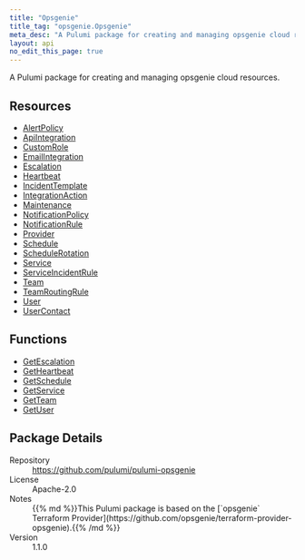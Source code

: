 ```yaml
---
title: "Opsgenie"
title_tag: "opsgenie.Opsgenie"
meta_desc: "A Pulumi package for creating and managing opsgenie cloud resources."
layout: api
no_edit_this_page: true
---
```


<!-- WARNING: this file was generated by Pulumi Docs Generator. -->
<!-- Do not edit by hand unless you're certain you know what you are doing! -->

A Pulumi package for creating and managing opsgenie cloud resources.

<h2 id="resources">Resources</h2>
<ul class="api">
    <li><a href="alertpolicy" title="AlertPolicy"><span class="api-symbol api-symbol--resource"></span>AlertPolicy</a></li>
    <li><a href="apiintegration" title="ApiIntegration"><span class="api-symbol api-symbol--resource"></span>ApiIntegration</a></li>
    <li><a href="customrole" title="CustomRole"><span class="api-symbol api-symbol--resource"></span>CustomRole</a></li>
    <li><a href="emailintegration" title="EmailIntegration"><span class="api-symbol api-symbol--resource"></span>EmailIntegration</a></li>
    <li><a href="escalation" title="Escalation"><span class="api-symbol api-symbol--resource"></span>Escalation</a></li>
    <li><a href="heartbeat" title="Heartbeat"><span class="api-symbol api-symbol--resource"></span>Heartbeat</a></li>
    <li><a href="incidenttemplate" title="IncidentTemplate"><span class="api-symbol api-symbol--resource"></span>IncidentTemplate</a></li>
    <li><a href="integrationaction" title="IntegrationAction"><span class="api-symbol api-symbol--resource"></span>IntegrationAction</a></li>
    <li><a href="maintenance" title="Maintenance"><span class="api-symbol api-symbol--resource"></span>Maintenance</a></li>
    <li><a href="notificationpolicy" title="NotificationPolicy"><span class="api-symbol api-symbol--resource"></span>NotificationPolicy</a></li>
    <li><a href="notificationrule" title="NotificationRule"><span class="api-symbol api-symbol--resource"></span>NotificationRule</a></li>
    <li><a href="provider" title="Provider"><span class="api-symbol api-symbol--resource"></span>Provider</a></li>
    <li><a href="schedule" title="Schedule"><span class="api-symbol api-symbol--resource"></span>Schedule</a></li>
    <li><a href="schedulerotation" title="ScheduleRotation"><span class="api-symbol api-symbol--resource"></span>ScheduleRotation</a></li>
    <li><a href="service" title="Service"><span class="api-symbol api-symbol--resource"></span>Service</a></li>
    <li><a href="serviceincidentrule" title="ServiceIncidentRule"><span class="api-symbol api-symbol--resource"></span>ServiceIncidentRule</a></li>
    <li><a href="team" title="Team"><span class="api-symbol api-symbol--resource"></span>Team</a></li>
    <li><a href="teamroutingrule" title="TeamRoutingRule"><span class="api-symbol api-symbol--resource"></span>TeamRoutingRule</a></li>
    <li><a href="user" title="User"><span class="api-symbol api-symbol--resource"></span>User</a></li>
    <li><a href="usercontact" title="UserContact"><span class="api-symbol api-symbol--resource"></span>UserContact</a></li>
</ul>

<h2 id="functions">Functions</h2>
<ul class="api">
    <li><a href="getescalation" title="GetEscalation"><span class="api-symbol api-symbol--function"></span>GetEscalation</a></li>
    <li><a href="getheartbeat" title="GetHeartbeat"><span class="api-symbol api-symbol--function"></span>GetHeartbeat</a></li>
    <li><a href="getschedule" title="GetSchedule"><span class="api-symbol api-symbol--function"></span>GetSchedule</a></li>
    <li><a href="getservice" title="GetService"><span class="api-symbol api-symbol--function"></span>GetService</a></li>
    <li><a href="getteam" title="GetTeam"><span class="api-symbol api-symbol--function"></span>GetTeam</a></li>
    <li><a href="getuser" title="GetUser"><span class="api-symbol api-symbol--function"></span>GetUser</a></li>
</ul>

<h2 id="package-details">Package Details</h2>
<dl class="package-details">
	<dt>Repository</dt>
	<dd><a href="https://github.com/pulumi/pulumi-opsgenie">https://github.com/pulumi/pulumi-opsgenie</a></dd>
	<dt>License</dt>
	<dd>Apache-2.0</dd>
	<dt>Notes</dt>
	<dd>{{% md %}}This Pulumi package is based on the [`opsgenie` Terraform Provider](https://github.com/opsgenie/terraform-provider-opsgenie).{{% /md %}}</dd>
	<dt>Version</dt>
	<dd>1.1.0</dd>
</dl>

